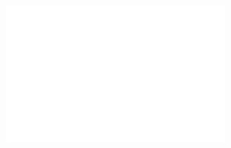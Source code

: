 <!-- Trungquandev -->
<a href="#" target="_blank">
  <img src="svg/trungquandev.svg" width="1200" />
</a>

